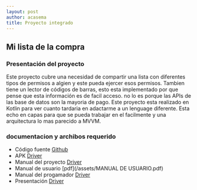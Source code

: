 ```yaml
---
layout: post
author: acasema
title: Proyecto integrado
---
```



## Mi lista de la compra

### Presentación del proyecto

Este proyecto cubre una necesidad de compartir una lista con diferentes tipos de permisos a algien y este pueda ejercer esos permisos. Tambien tiene un lector de códigos de barras, esto esta implementado por que pense que esta información es de facil acceso. no lo es porque las APIs de las base de datos son la mayoria de pago. Este proyecto esta realizado en Kotlin para ver cuanto tardaria en adactarme a un lenguage diferente. Esta echo en capas para que se pueda trabajar en el facilmente y una arquitectura lo mas parecido a MVVM.

### documentacion y archibos requerido

+ Código fuente [Github](https://github.com/acasemaSerrano)
+ APK [Driver](https://github.com/acasemaSerrano)
+ Manual del proyecto [Driver](https://github.com/acasemaSerrano)
+ Manual de usuario [pdf](/assets/MANUAL DE USUARIO.pdf)
+ Manual del progamador  [Driver](https://github.com/acasemaSerrano)
+ Presentación  [Driver](https://github.com/acasemaSerrano)